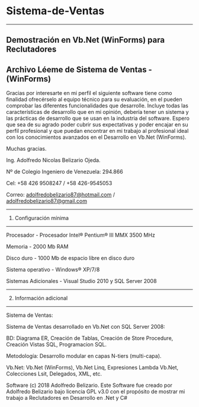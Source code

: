 # Sistema-de-Ventas
-------------------

Demostración en Vb.Net (WinForms) para Reclutadores
---------------------------------------------------

Archivo Léeme de Sistema de Ventas - (WinForms)
-----------------------------------------------

Gracias por interesarte en mi perfil el siguiente software tiene como finalidad ofrecérselo al equipo técnico para su evaluación, en el pueden comprobar las diferentes funcionalidades que desarrolle.
Incluye todas las características de desarrollo que en mi opinión, debería tener un sistema y las prácticas de desarrollo que se usan en la industria del software.
Espero que sea de su agrado poder cubrir sus expectativas y poder encajar en su perfil profesional y que puedan encontrar en mi trabajo al profesional ideal con los conocimientos avanzados en el Desarrollo en Vb.Net (WinForms).

Muchas gracias.

Ing. Adolfredo Nicolas Belizario Ojeda.

Nº de Colegio Ingeniero de Venezuela: 294.866

Cel: +58 426 9508247 / +58 426-9545053

Correo: adolfredobelizario87@hotmail.com / adolfredobelizario87@gmail.com

-----------------------
1. Configuración mínima
-----------------------


Procesador 	 			- Procesador Intel® Pentium® III MMX 3500 MHz

Memoria		 			- 2000 Mb RAM

Disco duro	 			- 1000 Mb de espacio libre en disco duro

Sistema operativo		- Windows® XP/7/8

Sistemas Adicionales 	- Visual Studio 2010 y SQL Server 2008


---------------------------------------
2. Información adicional
---------------------------------------

Sistema de Ventas:

Sistema de Ventas desarrollado en Vb.Net con SQL Server 2008: 

BD: Diagrama ER, Creación de Tablas, Creación de Store Procedure, Creación Vistas SQL, Programacion SQL.

Metodología: Desarrollo modular en capas N-tiers (multi-capa).

Vb.Net: Vb.Net (WinForms), Vb.Net Linq, Expresiones Lambda Vb.Net, Colecciones Lsit<Entidad>, Delegados, XML, etc.

Software (c) 2018 Adolfredo Belizario. Este Software fue creado por Adolfredo Belizario bajo licencia GPL v3.0 con el propósito de mostrar mi trabajo a Reclutadores en Desarrollo en .Net y C#